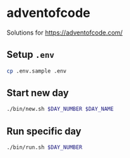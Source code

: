 # adventofcode

Solutions for <https://adventofcode.com/>

## Setup `.env`

```sh
cp .env.sample .env
```

## Start new day

```sh
./bin/new.sh $DAY_NUMBER $DAY_NAME
```

## Run specific day

```sh
./bin/run.sh $DAY_NUMBER
```
